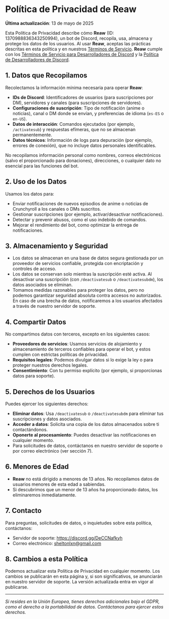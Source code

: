 # Política de Privacidad de Reaw

**Última actualización**: 13 de mayo de 2025

Esta Política de Privacidad describe cómo **Reaw** (ID: 1370988836343250994), un bot de Discord, recopila, usa, almacena y protege los datos de los usuarios. Al usar **Reaw**, aceptas las prácticas descritas en esta política y en nuestros [Términos de Servicio](https://github.com/sheltonalixon/Reaw-Terms-of-Service-Privacy-Policy/blob/f623845070ea203276895ab24ed51fc3610982ac/terms-of-service.md). **Reaw** cumple con los [Términos de Servicio para Desarrolladores de Discord](https://discord.com/developers/docs/policies-and-agreements/developer-terms-of-service) y la [Política de Desarrolladores de Discord](https://discord.com/developers/docs/policies-and-agreements/developer-policy).

## 1. Datos que Recopilamos
Recolectamos la información mínima necesaria para operar **Reaw**:
- **IDs de Discord**: Identificadores de usuarios (para suscripciones por DM), servidores y canales (para suscripciones de servidores).
- **Configuraciones de suscripción**: Tipo de notificación (anime o noticias), canal o DM donde se envían, y preferencias de idioma (`es-ES` o `en-US`).
- **Datos de interacción**: Comandos ejecutados (por ejemplo, `/activatesub`) y respuestas efímeras, que no se almacenan permanentemente.
- **Datos técnicos**: Información de logs para depuración (por ejemplo, errores de conexión), que no incluye datos personales identificables.

No recopilamos información personal como nombres, correos electrónicos (salvo el proporcionado para donaciones), direcciones, o cualquier dato no esencial para las funciones del bot.

## 2. Uso de los Datos
Usamos los datos para:
- Enviar notificaciones de nuevos episodios de anime o noticias de Crunchyroll a los canales o DMs suscritos.
- Gestionar suscripciones (por ejemplo, activar/desactivar notificaciones).
- Detectar y prevenir abusos, como el uso indebido de comandos.
- Mejorar el rendimiento del bot, como optimizar la entrega de notificaciones.

## 3. Almacenamiento y Seguridad
- Los datos se almacenan en una base de datos segura gestionada por un proveedor de servicios confiable, protegida con encriptación y controles de acceso.
- Los datos se conservan solo mientras la suscripción esté activa. Al desactivar una suscripción (con `/deactivatesub` o `/deactivatesubdm`), los datos asociados se eliminan.
- Tomamos medidas razonables para proteger los datos, pero no podemos garantizar seguridad absoluta contra accesos no autorizados. En caso de una brecha de datos, notificaremos a los usuarios afectados a través de nuestro servidor de soporte.

## 4. Compartir Datos
No compartimos datos con terceros, excepto en los siguientes casos:
- **Proveedores de servicios**: Usamos servicios de alojamiento y almacenamiento de terceros confiables para operar el bot, y estos cumplen con estrictas políticas de privacidad.
- **Requisitos legales**: Podemos divulgar datos si lo exige la ley o para proteger nuestros derechos legales.
- **Consentimiento**: Con tu permiso explícito (por ejemplo, si proporcionas datos para soporte).

## 5. Derechos de los Usuarios
Puedes ejercer los siguientes derechos:
- **Eliminar datos**: Usa `/deactivatesub` o `/deactivatesubdm` para eliminar tus suscripciones y datos asociados.
- **Acceder a datos**: Solicita una copia de los datos almacenados sobre ti contactándonos.
- **Oponerte al procesamiento**: Puedes desactivar las notificaciones en cualquier momento.
- Para solicitudes de datos, contáctanos en nuestro servidor de soporte o por correo electrónico (ver sección 7).

## 6. Menores de Edad
- **Reaw** no está dirigido a menores de 13 años. No recopilamos datos de usuarios menores de esta edad a sabiendas.
- Si descubrimos que un menor de 13 años ha proporcionado datos, los eliminaremos inmediatamente.

## 7. Contacto
Para preguntas, solicitudes de datos, o inquietudes sobre esta política, contáctanos:
- Servidor de soporte: https://discord.gg/DeCCNafkyh
- Correo electrónico: sheltonlxn@gmail.com

## 8. Cambios a esta Política
Podemos actualizar esta Política de Privacidad en cualquier momento. Los cambios se publicarán en esta página y, si son significativos, se anunciarán en nuestro servidor de soporte. La versión actualizada entra en vigor al publicarse.

---

*Si resides en la Unión Europea, tienes derechos adicionales bajo el GDPR, como el derecho a la portabilidad de datos. Contáctanos para ejercer estos derechos.*
